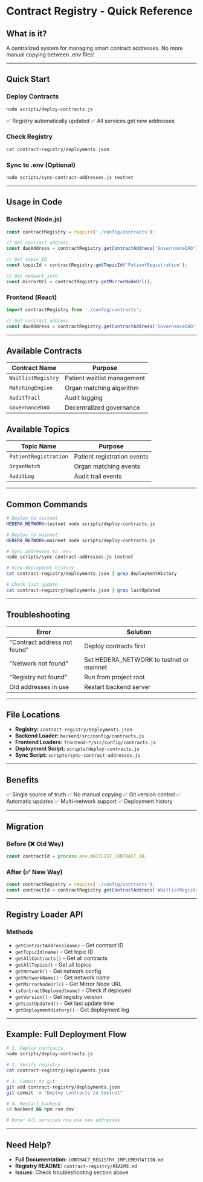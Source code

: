 # Contract Registry - Quick Reference

## What is it?
A centralized system for managing smart contract addresses. No more manual copying between .env files!

---

## Quick Start

### Deploy Contracts
```bash
node scripts/deploy-contracts.js
```
✅ Registry automatically updated
✅ All services get new addresses

### Check Registry
```bash
cat contract-registry/deployments.json
```

### Sync to .env (Optional)
```bash
node scripts/sync-contract-addresses.js testnet
```

---

## Usage in Code

### Backend (Node.js)
```javascript
const contractRegistry = require('./config/contracts');

// Get contract address
const daoAddress = contractRegistry.getContractAddress('GovernanceDAO');

// Get topic ID
const topicId = contractRegistry.getTopicId('PatientRegistration');

// Get network info
const mirrorUrl = contractRegistry.getMirrorNodeUrl();
```

### Frontend (React)
```javascript
import contractRegistry from './config/contracts';

// Get contract address
const daoAddress = contractRegistry.getContractAddress('GovernanceDAO');
```

---

## Available Contracts

| Contract Name | Purpose |
|--------------|---------|
| `WaitlistRegistry` | Patient waitlist management |
| `MatchingEngine` | Organ matching algorithm |
| `AuditTrail` | Audit logging |
| `GovernanceDAO` | Decentralized governance |

## Available Topics

| Topic Name | Purpose |
|-----------|---------|
| `PatientRegistration` | Patient registration events |
| `OrganMatch` | Organ matching events |
| `AuditLog` | Audit trail events |

---

## Common Commands

```bash
# Deploy to testnet
HEDERA_NETWORK=testnet node scripts/deploy-contracts.js

# Deploy to mainnet
HEDERA_NETWORK=mainnet node scripts/deploy-contracts.js

# Sync addresses to .env
node scripts/sync-contract-addresses.js testnet

# View deployment history
cat contract-registry/deployments.json | grep deploymentHistory

# Check last update
cat contract-registry/deployments.json | grep lastUpdated
```

---

## Troubleshooting

| Error | Solution |
|-------|----------|
| "Contract address not found" | Deploy contracts first |
| "Network not found" | Set HEDERA_NETWORK to testnet or mainnet |
| "Registry not found" | Run from project root |
| Old addresses in use | Restart backend server |

---

## File Locations

- **Registry:** `contract-registry/deployments.json`
- **Backend Loader:** `backend/src/config/contracts.js`
- **Frontend Loaders:** `frontend-*/src/config/contracts.js`
- **Deployment Script:** `scripts/deploy-contracts.js`
- **Sync Script:** `scripts/sync-contract-addresses.js`

---

## Benefits

✅ Single source of truth
✅ No manual copying
✅ Git version control
✅ Automatic updates
✅ Multi-network support
✅ Deployment history

---

## Migration

### Before (❌ Old Way)
```javascript
const contractId = process.env.WAITLIST_CONTRACT_ID;
```

### After (✅ New Way)
```javascript
const contractRegistry = require('./config/contracts');
const contractId = contractRegistry.getContractAddress('WaitlistRegistry');
```

---

## Registry Loader API

### Methods
- `getContractAddress(name)` - Get contract ID
- `getTopicId(name)` - Get topic ID
- `getAllContracts()` - Get all contracts
- `getAllTopics()` - Get all topics
- `getNetwork()` - Get network config
- `getNetworkName()` - Get network name
- `getMirrorNodeUrl()` - Get Mirror Node URL
- `isContractDeployed(name)` - Check if deployed
- `getVersion()` - Get registry version
- `getLastUpdated()` - Get last update time
- `getDeploymentHistory()` - Get deployment log

---

## Example: Full Deployment Flow

```bash
# 1. Deploy contracts
node scripts/deploy-contracts.js

# 2. Verify registry
cat contract-registry/deployments.json

# 3. Commit to git
git add contract-registry/deployments.json
git commit -m "Deploy contracts to testnet"

# 4. Restart backend
cd backend && npm run dev

# Done! All services now use new addresses
```

---

## Need Help?

- **Full Documentation:** `CONTRACT_REGISTRY_IMPLEMENTATION.md`
- **Registry README:** `contract-registry/README.md`
- **Issues:** Check troubleshooting section above
